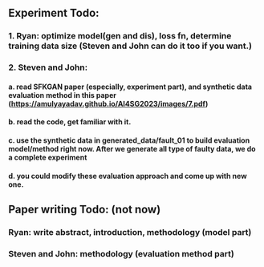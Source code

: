 ## Experiment Todo:

### 1. Ryan: optimize model(gen and dis), loss fn, determine training data size (Steven and John can do it too if you want.)

### 2. Steven and John: 
#### a. read SFKGAN paper (especially, experiment part), and synthetic data evaluation method in this paper (https://amulyayadav.github.io/AI4SG2023/images/7.pdf)
#### b. read the code, get familiar with it.
#### c. use the synthetic data in generated_data/fault_01 to build evaluation model/method right now. After we generate all type of faulty data, we do a complete experiment
#### d. you could modify these evaluation approach and come up with new one.


## Paper writing Todo: (not now)

### Ryan: write abstract, introduction, methodology (model part)
### Steven and John: methodology (evaluation method part)
